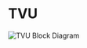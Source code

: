 # TVU

![TVU Block Diagram](https://github.com/solana-labs/solana/tree/11bc11f0b7ab73a82f34d593c9fb97792b6733a7/book/src/validator/.gitbook/assets/tvu.svg)

